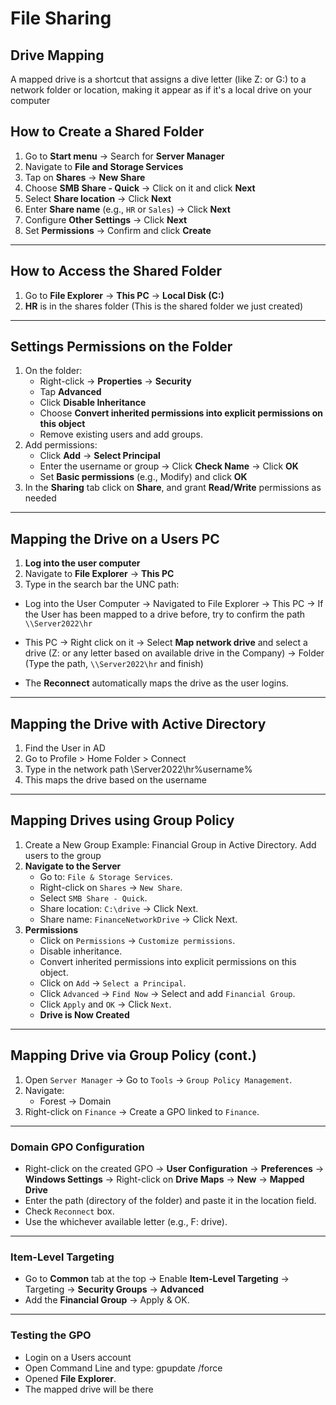 # File Sharing
## Drive Mapping

A mapped drive is a shortcut that assigns a dive letter (like Z: or G:) to a network folder or location, making it appear as if it's a local drive on your computer
## How to Create a Shared Folder
1. Go to **Start menu** → Search for **Server Manager**
2. Navigate to **File and Storage Services**
3. Tap on **Shares** → **New Share**
4. Choose **SMB Share - Quick** → Click on it and click **Next**
5. Select **Share location** → Click **Next**
6. Enter **Share name** (e.g., `HR` or `Sales`) → Click **Next**
7. Configure **Other Settings** → Click **Next**
8. Set **Permissions** → Confirm and click **Create**
---
## How to Access the Shared Folder
1. Go to **File Explorer** → **This PC** → **Local Disk (C:)**
2. **HR** is in the shares folder (This is the shared folder we just created)
---
## Settings Permissions on the Folder
1. On the folder:
   - Right-click → **Properties** → **Security**
   - Tap **Advanced**
   - Click **Disable Inheritance**
   - Choose **Convert inherited permissions into explicit permissions on this object**
   - Remove existing users and add groups.
2. Add permissions:
   - Click **Add** → **Select Principal**
   - Enter the username or group → Click **Check Name** → Click **OK**
   - Set **Basic permissions** (e.g., Modify) and click **OK**
3. In the **Sharing** tab click on **Share**, and grant **Read/Write** permissions as needed
---
## Mapping the Drive on a Users PC
1. **Log into the user computer**
2. Navigate to **File Explorer** → **This PC**
3. Type in the search bar the UNC path:
- Log into the User Computer → Navigated to File Explorer → This PC → If the User has been mapped to a drive before, try to confirm the path `\\Server2022\hr`

- This PC → Right click on it → Select **Map network drive** and select a drive (Z: or any letter based on available drive in the Company) → Folder (Type the path, `\\Server2022\hr` and finish)
- The **Reconnect** automatically maps the drive as the user logins.
---
## Mapping the Drive with Active Directory
1. Find the User in AD
2. Go to Profile > Home Folder > Connect
3. Type in the network path \\Server2022\hr\%username%
4. This maps the drive based on the username
---
## Mapping Drives using Group Policy
1. Create a New Group
Example: Financial Group in Active Directory.
Add users to the group
2. **Navigate to the Server**
   - Go to: `File & Storage Services`.
   - Right-click on `Shares` → `New Share`.
   - Select `SMB Share - Quick`.
   - Share location: `C:\drive` → Click Next.
   - Share name: `FinanceNetworkDrive` → Click Next.
3. **Permissions**
   - Click on `Permissions` → `Customize permissions`.
   - Disable inheritance.
   - Convert inherited permissions into explicit permissions on this object.
   - Click on `Add` → `Select a Principal`.
   - Click `Advanced` → `Find Now` → Select and add `Financial Group`.
   - Click `Apply` and `OK` → Click `Next`.
   - **Drive is Now Created**
---
## Mapping Drive via Group Policy (cont.)

1. Open `Server Manager` → Go to `Tools` → `Group Policy Management`.
2. Navigate:
   - Forest → Domain
1. Right-click on `Finance` → Create a GPO linked to `Finance`.
---
### Domain GPO Configuration

- Right-click on the created GPO → **User Configuration** → **Preferences** → **Windows Settings** → Right-click on **Drive Maps** → **New** → **Mapped Drive**
- Enter the path (directory of the folder) and paste it in the location field.
- Check `Reconnect` box.
- Use the whichever available letter (e.g., F: drive).
---
### Item-Level Targeting
- Go to **Common** tab at the top → Enable **Item-Level Targeting** → Targeting → **Security Groups** → **Advanced**
- Add the **Financial Group** → Apply & OK. 
---
### Testing the GPO
- Login on a Users account
- Open Command Line and type:
gpupdate /force
- Opened **File Explorer**.
- The mapped drive will be there

  

